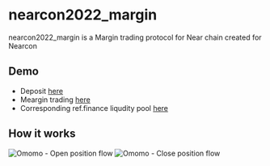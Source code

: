 # nearcon2022_margin

nearcon2022_margin is a Margin trading protocol for Near chain created for Nearcon

## Demo
* Deposit [here](https://qa.d28ota88qp63q4.amplifyapp.com/faucet)
* Meargin trading [here](https://main.d2sw81nlmjd2m0.amplifyapp.com)
* Corresponding ref.finance liqudity pool [here](https://testnet.ref.finance/pool/1744)

## How it works
![Omomo - Open position flow](https://user-images.githubusercontent.com/91728093/190035421-1966d153-4e04-46ae-991b-37c06c2f2001.jpg)
![Omomo - Close position flow](https://user-images.githubusercontent.com/91728093/190035417-4c9cb9b4-be3a-4c96-9e41-5c4c62ca3dae.jpg)
